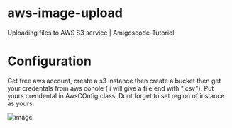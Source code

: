 # aws-image-upload
Uploading files to AWS S3 service | Amigoscode-Tutoriol

# Configuration
Get free aws account, create a s3 instance then create a bucket then get your credentals from aws conole ( i will give a file end with ".csv"). 
Put yours crendental in AwsCOnfig class. Dont forget to set region of instance as yours;

![image](https://user-images.githubusercontent.com/42337444/195294491-625576e3-eb73-498c-a462-62fb03985967.png)

